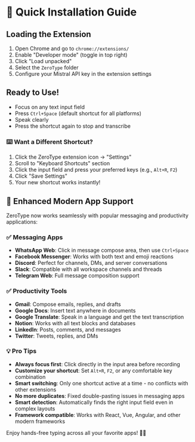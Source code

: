 # 🚀 Quick Installation Guide


## Loading the Extension
1. Open Chrome and go to `chrome://extensions/`
2. Enable "Developer mode" (toggle in top right)
3. Click "Load unpacked"
4. Select the `ZeroType` folder
5. Configure your Mistral API key in the extension settings

## Ready to Use!
- Focus on any text input field
- Press `Ctrl+Space` (default shortcut for all platforms)
- Speak clearly
- Press the shortcut again to stop and transcribe

### ⌨️ **Want a Different Shortcut?**
1. Click the ZeroType extension icon → "Settings"
2. Scroll to "Keyboard Shortcuts" section
3. Click the input field and press your preferred keys (e.g., `Alt+R`, `F2`)
4. Click "Save Settings"
5. Your new shortcut works instantly!

## 🚀 Enhanced Modern App Support

ZeroType now works seamlessly with popular messaging and productivity applications:

### ✅ **Messaging Apps**
- **WhatsApp Web**: Click in message compose area, then use `Ctrl+Space`
- **Facebook Messenger**: Works with both text and emoji reactions
- **Discord**: Perfect for channels, DMs, and server conversations  
- **Slack**: Compatible with all workspace channels and threads
- **Telegram Web**: Full message composition support

### ✅ **Productivity Tools** 
- **Gmail**: Compose emails, replies, and drafts
- **Google Docs**: Insert text anywhere in documents
- **Google Translate**: Speak in a language and get the text transcription
- **Notion**: Works with all text blocks and databases
- **LinkedIn**: Posts, comments, and messages
- **Twitter**: Tweets, replies, and DMs

### 💡 **Pro Tips**
- **Always focus first**: Click directly in the input area before recording
- **Customize your shortcut**: Set `Alt+R`, `F2`, or any comfortable key combination
- **Smart switching**: Only one shortcut active at a time - no conflicts with other extensions
- **No more duplicates**: Fixed double-pasting issues in messaging apps
- **Smart detection**: Automatically finds the right input field even in complex layouts
- **Framework compatible**: Works with React, Vue, Angular, and other modern frameworks

Enjoy hands-free typing across all your favorite apps! 🎤✨ 